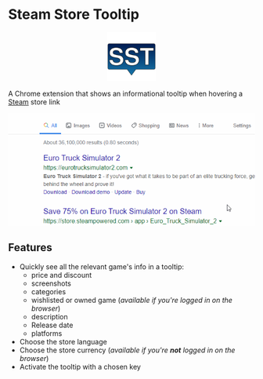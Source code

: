 # Steam Store Tooltip

<p align="center">
  <img src="src/img/icon.svg" width="100">
</p>

A Chrome extension that shows an informational tooltip when hovering a [Steam](https://store.steampowered.com) store link

<p align="center">
  <img src="demo.gif">
</p>

## Features
- Quickly see all the relevant game's info in a tooltip:
  - price and discount
  - screenshots
  - categories
  - wishlisted or owned game (_available if you're logged in on the browser_)
  - description
  - Release date
  - platforms
- Choose the store language
- Choose the store currency (_available if you're __not__ logged in on the browser_)
- Activate the tooltip with a chosen key